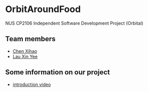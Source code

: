# OrbitAroundFood
NUS CP2106 Independent Software Development Project (Orbital)

## Team members
- [Chen Xihao](https://github.com/howtoosee/)
- [Lau Xin Yee](https://github.com/xinyee20)

## Some information on our project
- [introduction video](https://youtu.be/VJ70QqI0nWs)
